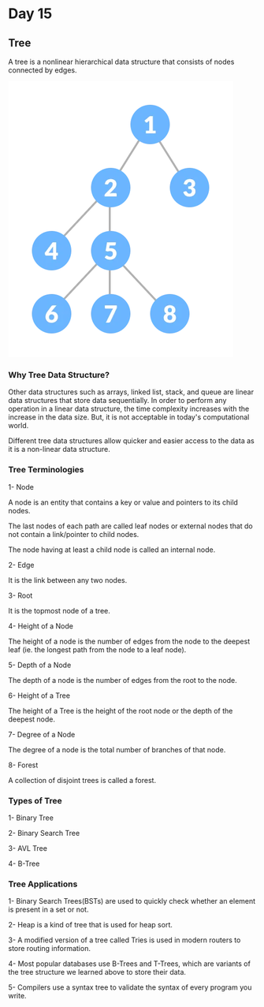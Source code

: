 # Day 15

## Tree
A tree is a nonlinear hierarchical data structure that consists of nodes connected by edges.

![tree](../../asset/tree.jpg)

### Why Tree Data Structure?

Other data structures such as arrays, linked list, stack, and queue are linear data structures that store data sequentially. In order to perform any operation in a linear data structure, the time complexity increases with the increase in the data size. But, it is not acceptable in today's computational world.

Different tree data structures allow quicker and easier access to the data as it is a non-linear data structure.

### Tree Terminologies

1- Node

A node is an entity that contains a key or value and pointers to its child nodes.

The last nodes of each path are called leaf nodes or external nodes that do not contain a link/pointer to child nodes.

The node having at least a child node is called an internal node.

2- Edge

It is the link between any two nodes.

3- Root

It is the topmost node of a tree.

4- Height of a Node

The height of a node is the number of edges from the node to the deepest leaf (ie. the longest path from the node to a leaf node).

5- Depth of a Node

The depth of a node is the number of edges from the root to the node.

6- Height of a Tree

The height of a Tree is the height of the root node or the depth of the deepest node.

7- Degree of a Node

The degree of a node is the total number of branches of that node.

8- Forest

A collection of disjoint trees is called a forest.

### Types of Tree

1- Binary Tree

2- Binary Search Tree

3- AVL Tree

4- B-Tree

### Tree Applications

1- Binary Search Trees(BSTs) are used to quickly check whether an element is present in a set or not.

2- Heap is a kind of tree that is used for heap sort.

3- A modified version of a tree called Tries is used in modern routers to store routing information.

4- Most popular databases use B-Trees and T-Trees, which are variants of the tree structure we learned above to store their data.

5- Compilers use a syntax tree to validate the syntax of every program you write.
